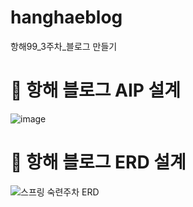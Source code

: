 # hanghaeblog
항해99_3주차_블로그 만들기

# 🎄 항해 블로그 AIP 설계
![image](https://user-images.githubusercontent.com/55370369/206374421-83978b0a-0af5-451a-a480-9196868e5398.png)

# 🎄 항해 블로그 ERD 설계
![스프링 숙련주차 ERD](https://user-images.githubusercontent.com/55370369/206372424-6844ad2c-3a9c-4a49-a52a-ff54aa312740.png)
